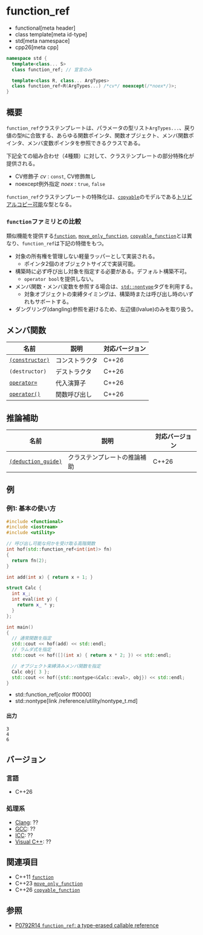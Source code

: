 # function_ref
* functional[meta header]
* class template[meta id-type]
* std[meta namespace]
* cpp26[meta cpp]

```cpp
namespace std {
  template<class... S>
  class function_ref; // 宣言のみ

  template<class R, class... ArgTypes>
  class function_ref<R(ArgTypes...) /*cv*/ noexcept(/*noex*/)>;
}
```

## 概要
`function_ref`クラステンプレートは、パラメータの型リスト`ArgTypes...`、戻り値の型`R`に合致する、あらゆる関数ポインタ、関数オブジェクト、メンバ関数ポインタ、メンバ変数ポインタを参照できるクラスである。

下記全ての組み合わせ（4種類）に対して、クラステンプレートの部分特殊化が提供される。

- CV修飾子 *cv* : `const`, CV修飾無し
- noexcept例外指定 *noex* : `true`, `false`

`function_ref`クラステンプレートの特殊化は、[`copyable`](/reference/concepts/copyable.md)のモデルである[トリビアルコピー可能](/reference/type_traits/is_trivially_copyable.md)な型となる。


### `function`ファミリとの比較
類似機能を提供する[`function`](function.md), [`move_only_function`](move_only_function.md), [`copyable_function`](copyable_function.md)とは異なり、`function_ref`は下記の特徴をもつ。

- 対象の所有権を管理しない軽量ラッパーとして実装される。
    - ポインタ2個のオブジェクトサイズで実装可能。
- 構築時に必ず呼び出し対象を指定する必要がある。デフォルト構築不可。
    - `operator bool`を提供しない。
- メンバ関数・メンバ変数を参照する場合は、[`std::nontype`](/reference/utility/nontype_t.md)タグを利用する。
    - 対象オブジェクトの束縛タイミングは、構築時または呼び出し時のいずれもサポートする。
- ダングリング(dangling)参照を避けるため、左辺値(lvalue)のみを取り扱う。


## メンバ関数

| 名前            | 説明           | 対応バージョン |
|-----------------|----------------|----------------|
| [`(constructor)`](function_ref/op_constructor.md) | コンストラクタ | C++26 |
| `(destructor)` | デストラクタ | C++26 |
| [`operator=`](function_ref/op_assign.md) | 代入演算子 | C++26 |
| [`operator()`](function_ref/op_call.md) | 関数呼び出し | C++26 |


## 推論補助

| 名前 | 説明 | 対応バージョン |
|-----------------|----------------|----------------|
| [`(deduction_guide)`](function_ref/op_deduction_guide.md) | クラステンプレートの推論補助 | C++26 |


## 例
### 例1: 基本の使い方
```cpp example
#include <functional>
#include <iostream>
#include <utility>

// 呼び出し可能な何かを受け取る高階関数
int hof(std::function_ref<int(int)> fn)
{
  return fn(2);
}

int add(int x) { return x + 1; }

struct Calc {
  int x_;
  int eval(int y) {
    return x_ * y;
  }
};

int main()
{
  // 通常関数を指定
  std::cout << hof(add) << std::endl;
  // ラムダ式を指定
  std::cout << hof([](int x) { return x * 2; }) << std::endl;

  // オブジェクト束縛済みメンバ関数を指定
  Calc obj{ 3 };
  std::cout << hof({std::nontype<&Calc::eval>, obj}) << std::endl;
}
```
* std::function_ref[color ff0000]
* std::nontype[link /reference/utility/nontype_t.md]

#### 出力
```
3
4
6
```

## バージョン
### 言語
- C++26

### 処理系
- [Clang](/implementation.md#clang): ??
- [GCC](/implementation.md#gcc): ??
- [ICC](/implementation.md#icc): ??
- [Visual C++](/implementation.md#visual_cpp): ??


## 関連項目
- C++11 [`function`](function.md)
- C++23 [`move_only_function`](move_only_function.md)
- C++26 [`copyable_function`](copyable_function.md)


## 参照
- [P0792R14 `function_ref`: a type-erased callable reference](https://www.open-std.org/jtc1/sc22/wg21/docs/papers/2023/p0792r14.html)
